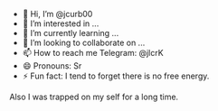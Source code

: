- 👋 Hi, I’m @jcurb00
- 👀 I’m interested in ...
- 🌱 I’m currently learning ...
- 💞️ I’m looking to collaborate on ...
- 📫 How to reach me Telegram: @jlcrK
- 😄 Pronouns: Sr
- ⚡ Fun fact: I tend to forget there is no free energy.

Also I was trapped on my self for a long time.
